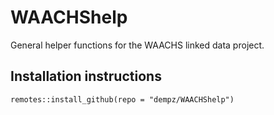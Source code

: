 # WAACHShelp
General helper functions for the WAACHS linked data project.

## Installation instructions
`remotes::install_github(repo = "dempz/WAACHShelp")`